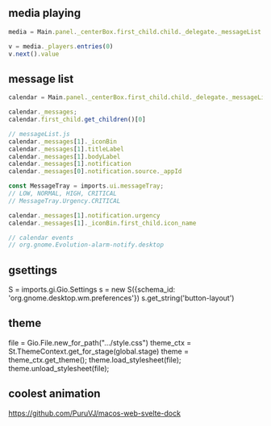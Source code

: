 ## media playing

```js
media = Main.panel._centerBox.first_child.child._delegate._messageList._scrollView.last_child.get_children()[0]

v = media._players.entries(0)
v.next().value
```

## message list

```js
calendar = Main.panel._centerBox.first_child.child._delegate._messageList._scrollView.last_child.get_children()[1]

calendar._messages;
calendar.first_child.get_children()[0]

// messageList.js
calendar._messages[1]._iconBin
calendar._messages[1].titleLabel
calendar._messages[1].bodyLabel
calendar._messages[1].notification
calendar._messages[0].notification.source._appId

const MessageTray = imports.ui.messageTray;
// LOW, NORMAL, HIGH, CRITICAL
// MessageTray.Urgency.CRITICAL

calendar._messages[1].notification.urgency
calendar._messages[1]._iconBin.first_child.icon_name

// calendar events
// org.gnome.Evolution-alarm-notify.desktop

```

## gsettings

S = imports.gi.Gio.Settings
s = new S({schema_id: 'org.gnome.desktop.wm.preferences'})
s.get_string('button-layout')

## theme

file = Gio.File.new_for_path(".../style.css")
theme_ctx = St.ThemeContext.get_for_stage(global.stage)
theme = theme_ctx.get_theme();
theme.load_stylesheet(file);
theme.unload_stylesheet(file);

## coolest animation

https://github.com/PuruVJ/macos-web-svelte-dock